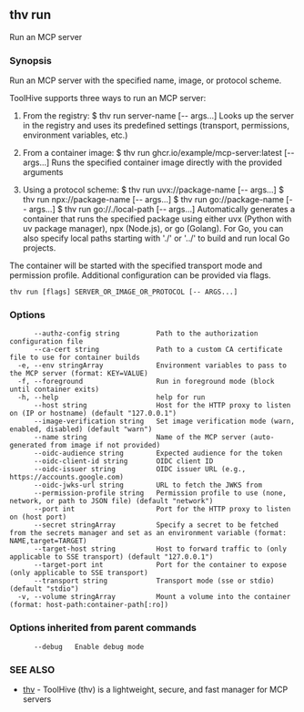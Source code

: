 ## thv run

Run an MCP server

### Synopsis

Run an MCP server with the specified name, image, or protocol scheme.

ToolHive supports three ways to run an MCP server:

1. From the registry:
   $ thv run server-name [-- args...]
   Looks up the server in the registry and uses its predefined settings
   (transport, permissions, environment variables, etc.)

2. From a container image:
   $ thv run ghcr.io/example/mcp-server:latest [-- args...]
   Runs the specified container image directly with the provided arguments

3. Using a protocol scheme:
   $ thv run uvx://package-name [-- args...]
   $ thv run npx://package-name [-- args...]
   $ thv run go://package-name [-- args...]
   $ thv run go://./local-path [-- args...]
   Automatically generates a container that runs the specified package
   using either uvx (Python with uv package manager), npx (Node.js),
   or go (Golang). For Go, you can also specify local paths starting
   with './' or '../' to build and run local Go projects.

The container will be started with the specified transport mode and
permission profile. Additional configuration can be provided via flags.

```
thv run [flags] SERVER_OR_IMAGE_OR_PROTOCOL [-- ARGS...]
```

### Options

```
      --authz-config string         Path to the authorization configuration file
      --ca-cert string              Path to a custom CA certificate file to use for container builds
  -e, --env stringArray             Environment variables to pass to the MCP server (format: KEY=VALUE)
  -f, --foreground                  Run in foreground mode (block until container exits)
  -h, --help                        help for run
      --host string                 Host for the HTTP proxy to listen on (IP or hostname) (default "127.0.0.1")
      --image-verification string   Set image verification mode (warn, enabled, disabled) (default "warn")
      --name string                 Name of the MCP server (auto-generated from image if not provided)
      --oidc-audience string        Expected audience for the token
      --oidc-client-id string       OIDC client ID
      --oidc-issuer string          OIDC issuer URL (e.g., https://accounts.google.com)
      --oidc-jwks-url string        URL to fetch the JWKS from
      --permission-profile string   Permission profile to use (none, network, or path to JSON file) (default "network")
      --port int                    Port for the HTTP proxy to listen on (host port)
      --secret stringArray          Specify a secret to be fetched from the secrets manager and set as an environment variable (format: NAME,target=TARGET)
      --target-host string          Host to forward traffic to (only applicable to SSE transport) (default "127.0.0.1")
      --target-port int             Port for the container to expose (only applicable to SSE transport)
      --transport string            Transport mode (sse or stdio) (default "stdio")
  -v, --volume stringArray          Mount a volume into the container (format: host-path:container-path[:ro])
```

### Options inherited from parent commands

```
      --debug   Enable debug mode
```

### SEE ALSO

* [thv](thv.md)	 - ToolHive (thv) is a lightweight, secure, and fast manager for MCP servers

